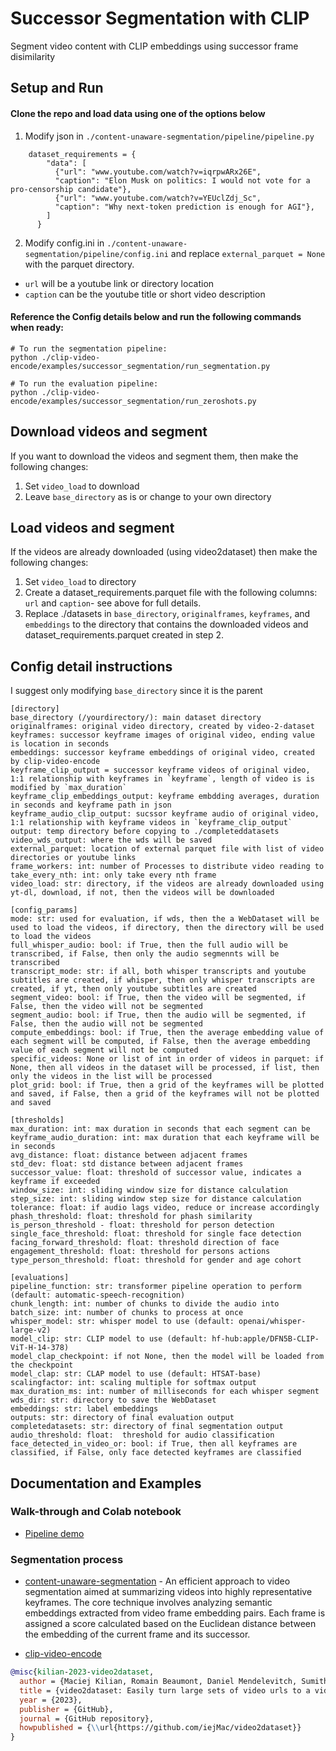 # Successor Segmentation with CLIP


Segment video content with CLIP embeddings using successor frame disimilarity 

## Setup and Run
#### Clone the repo and load data using one of the options below

1. Modify json in `./content-unaware-segmentation/pipeline/pipeline.py`
```
    dataset_requirements = {
        "data": [
          {"url": "www.youtube.com/watch?v=iqrpwARx26E", 
          "caption": "Elon Musk on politics: I would not vote for a pro-censorship candidate"},
          {"url": "www.youtube.com/watch?v=YEUclZdj_Sc", 
          "caption": "Why next-token prediction is enough for AGI"},
        ]
      }
```

2. Modify config.ini in `./content-unaware-segmentation/pipeline/config.ini` and  replace `external_parquet = None` with the parquet directory.
  - `url` will be a youtube link or directory location
  - `caption` can be the youtube title or short video description

#### Reference the Config details below and run the following commands when ready:
```
# To run the segmentation pipeline:
python ./clip-video-encode/examples/successor_segmentation/run_segmentation.py

# To run the evaluation pipeline:
python ./clip-video-encode/examples/successor_segmentation/run_zeroshots.py
```
## Download videos and segment
If you want to download the videos and segment them, then make the following changes:
1. Set `video_load` to download 
2. Leave `base_directory` as is or change to your own directory

## Load videos and segment
If the videos are already downloaded (using video2dataset) then make the following changes:
1. Set `video_load` to directory 
2. Create a dataset_requirements.parquet file with the following columns: `url` and `caption`- see above for full details. 
2. Replace ./datasets in `base_directory`, `originalframes`, `keyframes`, and `embeddings` to the directory that contains the downloaded videos and dataset_requirements.parquet created in step 2.

## Config detail instructions
I suggest only modifying `base_directory` since it is the parent
```
[directory]
base_directory (/yourdirectory/): main dataset directory
originalframes: original video directory, created by video-2-dataset
keyframes: successor keyframe images of original video, ending value is location in seconds
embeddings: successor keyframe embeddings of original video, created by clip-video-encode
keyframe_clip_output = successor keyframe videos of original video, 1:1 relationship with keyframes in `keyframe`, length of video is is modified by `max_duration`
keyframe_clip_embeddings_output: keyframe embdding averages, duration in seconds and keyframe path in json
keyframe_audio_clip_output: sucssor keyframe audio of original video, 1:1 relationship with keyframe videos in `keyframe_clip_output`
output: temp directory before copying to ./completeddatasets
video_wds_output: where the wds will be saved
external_parquet: location of external parquet file with list of video directories or youtube links
frame_workers: int: number of Processes to distribute video reading to
take_every_nth: int: only take every nth frame
video_load: str: directory, if the videos are already downloaded using yt-dl, download, if not, then the videos will be downloaded

[config_params]
mode: str: used for evaluation, if wds, then the a WebDataset will be used to load the videos, if directory, then the directory will be used to load the videos
full_whisper_audio: bool: if True, then the full audio will be transcribed, if False, then only the audio segmennts will be transcribed
transcript_mode: str: if all, both whisper transcripts and youtube subtitles are created, if whisper, then only whisper transcripts are created, if yt, then only youtube subtitles are created
segment_video: bool: if True, then the video will be segmented, if False, then the video will not be segmented
segment_audio: bool: if True, then the audio will be segmented, if False, then the audio will not be segmented
compute_embeddings: bool: if True, then the average embedding value of each segment will be computed, if False, then the average embedding value of each segment will not be computed
specific_videos: None or list of int in order of videos in parquet: if None, then all videos in the dataset will be processed, if list, then only the videos in the list will be processed
plot_grid: bool: if True, then a grid of the keyframes will be plotted and saved, if False, then a grid of the keyframes will not be plotted and saved

[thresholds]
max_duration: int: max duration in seconds that each segment can be
keyframe_audio_duration: int: max duration that each keyframe will be in seconds
avg_distance: float: distance between adjacent frames
std_dev: float: std distance between adjacent frames
successor_value: float: threshold of successor value, indicates a keyframe if exceeded
window_size: int: sliding window size for distance calculation
step_size: int: sliding window step size for distance calculation
tolerance: float: if audio lags video, reduce or increase accordingly
phash_threshold: float: threshold for phash similarity
is_person_threshold - float: threshold for person detection 
single_face_threshold: float: threshold for single face detection
facing_forward_threshold: float: threshold direction of face
engagement_threshold: float: threshold for persons actions 
type_person_threshold: float: threshold for gender and age cohort

[evaluations]
pipeline_function: str: transformer pipeline operation to perform (default: automatic-speech-recognition)
chunk_length: int: number of chunks to divide the audio into
batch_size: int: number of chunks to process at once
whisper_model: str: whisper model to use (default: openai/whisper-large-v2)
model_clip: str: CLIP model to use (default: hf-hub:apple/DFN5B-CLIP-ViT-H-14-378)
model_clap_checkpoint: if not None, then the model will be loaded from the checkpoint
model_clap: str: CLAP model to use (default: HTSAT-base)
scalingfactor: int: scaling multiple for softmax output
max_duration_ms: int: number of milliseconds for each whisper segment
wds_dir: str: directory to save the WebDataset
embeddings: str: label embeddings
outputs: str: directory of final evaluation output
completedatasets: str: directory of final segmentation output
audio_threshold: float:  threshold for audio classification
face_detected_in_video_or: bool: if True, then all keyframes are classified, if False, only face detected keyframes are classified
```

## Documentation and Examples

### Walk-through and Colab notebook
* [Pipeline demo](https://colab.research.google.com/drive/1ZYAczt1sfXCbsakgr5dmgFejLNmcLMPB?usp=sharing)

### Segmentation process
* [content-unaware-segmentation](https://github.com/joelwk/content-unaware-segmentation) -  An efficient approach to video segmentation aimed at summarizing videos into highly representative keyframes. The core technique involves analyzing semantic embeddings extracted from video frame embedding pairs. Each frame is assigned a score calculated based on the Euclidean distance between the embedding of the current frame and its successor.

- [clip-video-encode](https://github.com/iejMac/clip-video-encode/blob/main/clip_video_encode/clip_video_enc)


```bibtex
@misc{kilian-2023-video2dataset,
  author = {Maciej Kilian, Romain Beaumont, Daniel Mendelevitch, Sumith Kulal, Andreas Blattmann},
  title = {video2dataset: Easily turn large sets of video urls to a video dataset},
  year = {2023},
  publisher = {GitHub},
  journal = {GitHub repository},
  howpublished = {\\url{https://github.com/iejMac/video2dataset}}
}